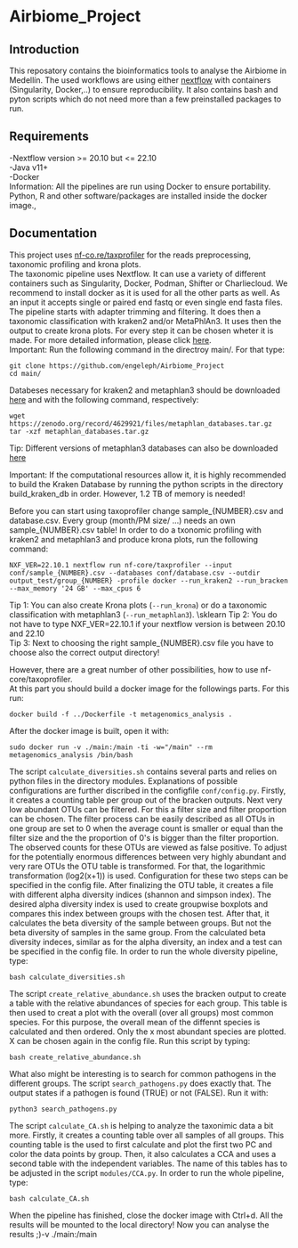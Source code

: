 # Airbiome_Project
## Introduction
This reposatory contains the bioinformatics tools to analyse the Airbiome in Medellín.
The used workflows are using either [nextflow](https://www.nextflow.io/) with containers (Singularity, Docker,..) to ensure reproducibility.
It also contains bash and pyton scripts which do not need more than a few preinstalled packages to run.
## Requirements
-Nextflow version >= 20.10 but <=  22.10 \
-Java v11+ \
-Docker \
Information: All the pipelines are run using Docker to ensure portability. Python, R and other software/packages are installed inside the docker image.,
## Documentation
This project uses [nf-co.re/taxprofiler](https://nf-co.re/taxprofiler/1.0.0) for the reads preprocessing, taxonomic profiling and krona plots.  
The taxonomic pipeline uses Nextflow. It can use a variety of different 
containers such as Singularity, Docker, Podman, Shifter or Charliecloud. We recommend to install docker as it is used for all the other parts as well. As an input it accepts single or 
paired end fastq or even single end fasta files. The pipeline starts with adapter trimming and filtering. 
It does then a taxonomic classification with kraken2 and/or MetaPhlAn3. It uses then the output to create krona plots. 
For every step it can be chosen wheter it is made. For more detailed information, please click [here](https://nf-co.re/taxprofiler/1.0.0). \
Important: Run the following command in the directroy main/.
For that type:

```
git clone https://github.com/engeleph/Airbiome_Project
cd main/
```

Databeses necessary for kraken2 and metaphlan3 should be downloaded [here](https://benlangmead.github.io/aws-indexes/k2) and with the following command, respectively: 

```
wget https://zenodo.org/record/4629921/files/metaphlan_databases.tar.gz 
tar -xzf metaphlan_databases.tar.gz
```
Tip: Different versions of metaphlan3 databases can also be downloaded [here](http://cmprod1.cibio.unitn.it/biobakery3/metaphlan_databases/)

Important: If the computational resources allow it, it is highly recommended to build the Kraken Database by running the python scripts in the directory build_kraken_db in order. However, 1.2 TB of memory is needed!

Before you can start using taxoprofiler change sample_{NUMBER}.csv and database.csv. Every group (month/PM size/ ...) needs an own sample_{NUMBER}.csv table! In order to do a txonomic profiling with kraken2 and metaphlan3 and produce krona plots, run the following command:

```
NXF_VER=22.10.1 nextflow run nf-core/taxprofiler --input conf/sample_{NUMBER}.csv --databases conf/database.csv --outdir output_test/group_{NUMBER} -profile docker --run_kraken2 --run_bracken --max_memory '24 GB' --max_cpus 6
```
Tip 1: You can also create Krona plots (```--run_krona```) or do a taxonomic classification with metaphlan3 (```--run_metaphlan3```). \sklearn
Tip 2: You do not have to type NXF_VER=22.10.1 if your nextflow version is between 20.10 and 22.10 \
Tip 3: Next to choosing the right sample_{NUMBER}.csv file you have to choose also the correct output directory!

However, there are a great number of other possibilities, how to use nf-core/taxoprofiler. \
At this part you should build a docker image for the followings parts. For this run:

```
docker build -f ../Dockerfile -t metagenomics_analysis .
```
After the docker image is built, open it with:

```
sudo docker run -v ./main:/main -ti -w="/main" --rm metagenomics_analysis /bin/bash
```

The script ```calculate_diversities.sh``` contains several parts and relies on python files in the directory modules. Explanations of possible configurations are further discribed in the configfile ```conf/config.py```.
Firstly, it creates a counting table per group out of the bracken outputs. Next very low abundant OTUs can be filtered. For this a filter size and filter proportion can be chosen. The filter process can be easily described as all OTUs in one group are set to 0 when the average count is smaller or equal than the filter size and the the proportion of 0's is bigger than the filter proportion. The observed counts for these OTUs are viewed as false positive. To adjust for the potentially enormous differences between very highly abundant and very rare OTUs the OTU table is transformed. For that, the logarithmic transformation (log2(x+1)) is used. Configuration for these two steps can be specified in the config file. After finalizing the OTU table, it creates a file with different alpha diversity indices (shannon and simpson index). The desired alpha diversity index is used to create groupwise boxplots and compares this index between groups with the chosen test. After that, it calculates the beta diversity of the sample between groups. But not the beta diversity of samples in the same group. From the calculated beta diversity indeces, similar as for the alpha diversity, an index and a test can be specified in the config file.
In order to run the whole diversity pipeline, type:

```
bash calculate_diversities.sh
```

The script ```create_relative_abundance.sh``` uses the bracken output to create a table with the relative abundances of species for each group. This table is then used to creat a plot with the overall (over all groups) most common species. For this purpose, the overall mean of the diffennt species is calculated and then ordered. Only the x most abundant species are plotted. X can be chosen again in the config file.
Run this script by typing:

```
bash create_relative_abundance.sh
```

What also might be interesting is to search for common pathogens in the different groups. The script ```search_pathogens.py``` does exactly that. The output states if a pathogen is found (TRUE) or not (FALSE). Run it with:

```
python3 search_pathogens.py
```

The script ```calculate_CA.sh``` is helping to analyze the taxonimic data a bit more. Firstly, it creates a counting table over all samples of all groups. This counting table is the used to first calculate and plot the first two PC and color the data points by group. Then, it also calculates a CCA and uses a second table with the independent variables. The name of this tables has to be adjusted in the script ```modules/CCA.py```.
In order to run the whole pipeline, type:

```
bash calculate_CA.sh
```

When the pipeline has finished, close the docker image with Ctrl+d. All the results will be mounted to the local directory!
Now you can analyse the results ;)-v ./main:/main
